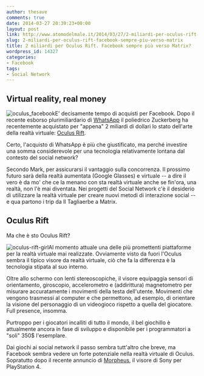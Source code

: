 ```yaml
---
author: thesave
comments: true
date: 2014-03-27 20:39:23+00:00
layout: post
link: http://www.atomodelmale.it/2014/03/27/2-miliardi-per-oculus-rift-facebook-sempre-piu-verso-matrix/
slug: 2-miliardi-per-oculus-rift-facebook-sempre-piu-verso-matrix
title: 2 miliardi per Oculus Rift. Facebook sempre più verso Matrix?
wordpress_id: 14327
categories:
- Facebook
tags:
- Social Network
---
```


## Virtual reality, real money


![oculus_facebook](http://www.atomodelmale.it/wp-content/uploads/2014/03/oculus_facebook.jpeg)E' decisamente tempo di acquisti per Facebook. Dopo il recente esborso plurimiliardario di [WhatsApp](http://www.atomodelmale.it/2014/02/20/campagna-acquisti-facebook-16-miliardi-per-whatsapp/) il poliedrico Zuckerberg ha recentemente acquistato per "appena" 2 miliardi di dollari lo stato dell'arte della realtà virtuale: [Oculus Rift](http://www.oculusvr.com/).

Certo, l'acquisto di WhatsApp è più che giustificato, ma perché investire una somma considerevole per una tecnologia relativamente lontana dal contesto del social network?

Secondo Mark, per assicurarsi il vantaggio sulla concorrenza. Il prossimo futuro sarà della realtà aumentata (Google Glasses) e virtuale -- a dire il vero è da mo' che ce la menano con sta realtà virtuale anche se fin'ora, una realtà, non l'è mai diventata. Nei progetti del Social Network c'è il desiderio di utilizzare la realtà virtuale per creare nuovi metodi di interazione social -- e qua partono i trip da Il Tagliaerbe a Matrix.




## Oculus Rift


Ma che è sto Oculus Rift?

![oculus-rift-girl](http://www.atomodelmale.it/wp-content/uploads/2014/03/oculus-rift-girl-300x225.jpg)Al momento attuale una delle più promettenti piattaforme per la realtà virtuale mai realizzate. Ovviamente visto da fuori l'Oculus sembra il tipico visore da realtà virtuale, ciò che fa la differenza è la tecnologia stipata al suo interno.

Oltre allo schermo con lenti stereoscopiche, il visore equipaggia sensori di orientamento, giroscopio, accelerometro e (addirittura) magnetometro per misurare accuratamente i movimenti della testa dell'utente. Movimenti che vengono trasmessi al computer e che permettono, ad esempio, di orientare la visione del personaggio di un videogioco rispetto a quella del giocatore. Full presence, insomma.

Purtroppo per i giocatori incalliti di tutto il mondo, il bel giochillo è attualmente ancora in fase di sviluppo e disponibile per i programmatori a "soli" 350$ l'esemplare.

Dai giochi ai social network il passo sembra tutt'altro che breve, ma Facebook sembra vedere un forte potenziale nella realtà virtuale di Oculus. Sopratutto dopo il recente annuncio di [Morpheus](http://www.sony.com/SCA/company-news/press-releases/sony-computer-entertainment-america-inc/2014/sony-computer-entertainment-announces-project-morp.shtml), il visore di Sony per PlayStation 4.
